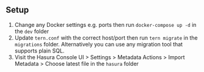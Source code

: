 ## Setup

1. Change any Docker settings e.g. ports then run `docker-compose up -d` in the `dev` folder
2. Update `tern.conf` with the correct host/port then run `tern migrate` in the `migrations` folder. Alternatively you can use any migration tool that supports plain SQL.
3. Visit the Hasura Console UI > Settings > Metadata Actions > Import Metadata > Choose latest file in the `hasura` folder